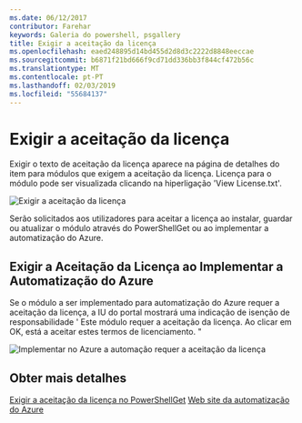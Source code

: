 ```yaml
---
ms.date: 06/12/2017
contributor: Farehar
keywords: Galeria do powershell, psgallery
title: Exigir a aceitação da licença
ms.openlocfilehash: eaed248895d14bd455d2d8d3c2222d8848eeccae
ms.sourcegitcommit: b6871f21bd666f9cd71dd336bb3f844cf472b56c
ms.translationtype: MT
ms.contentlocale: pt-PT
ms.lasthandoff: 02/03/2019
ms.locfileid: "55684137"
---
```

# <a name="require-license-acceptance"></a>Exigir a aceitação da licença

Exigir o texto de aceitação da licença aparece na página de detalhes do item para módulos que exigem a aceitação da licença. Licença para o módulo pode ser visualizada clicando na hiperligação 'View License.txt'.

![Exigir a aceitação da licença](../../Images/RequireLicenseAcceptance.png)

Serão solicitados aos utilizadores para aceitar a licença ao instalar, guardar ou atualizar o módulo através do PowerShellGet ou ao implementar a automatização do Azure.

## <a name="require-license-acceptance-on-deploy-to-azure-automation"></a>Exigir a Aceitação da Licença ao Implementar a Automatização do Azure

Se o módulo a ser implementado para automatização do Azure requer a aceitação da licença, a IU do portal mostrará uma indicação de isenção de responsabilidade ' Este módulo requer a aceitação da licença. Ao clicar em OK, está a aceitar estes termos de licenciamento. "

![Implementar no Azure a automação requer a aceitação da licença](../../Images/DeployToAzureAutomationRequireLicenseAcceptanceDisclaimer.png)

## <a name="more-details"></a>Obter mais detalhes

[Exigir a aceitação da licença no PowerShellGet](../../concepts/module-license-acceptance.md)
[Web site da automatização do Azure](/azure/automation)
